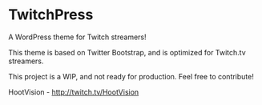 # TwitchPress
A WordPress theme for Twitch streamers!

This theme is based on Twitter Bootstrap, and is optimized for Twitch.tv streamers.

This project is a WIP, and not ready for production. Feel free to contribute!

HootVision - http://twitch.tv/HootVision
